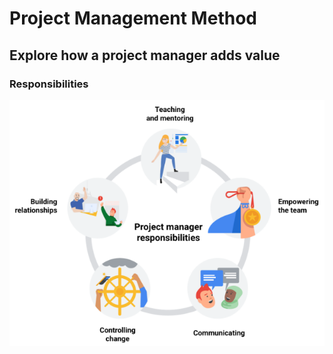 # Project Management Method

## Explore how a project manager adds value

### Responsibilities 
![Alt text](https://github.com/J3rryTr/Google-Project-Management-Professional-Certificate-/blob/main/C1_Foundations_of_Project_Management/images/Interpersonal_%20skills.png)

